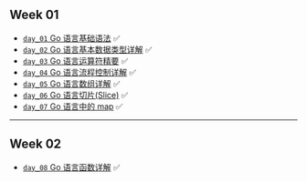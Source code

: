 ## Week 01

- [`day_01` Go 语言基础语法](https://github.com/cherry77-cloud/Rookie2024_06/blob/main/week_01/day_01.md) ✅
- [`day_02` Go 语言基本数据类型详解](https://github.com/cherry77-cloud/Rookie2024_06/blob/main/week_01/day_02.md) ✅
- [`day_03` Go 语言运算符精要](https://github.com/cherry77-cloud/Rookie2024_06/blob/main/week_01/day_03.md) ✅
- [`day_04` Go 语言流程控制详解](https://github.com/cherry77-cloud/Rookie2024_06/blob/main/week_01/day_04.md) ✅
- [`day_05` Go 语言数组详解](https://github.com/cherry77-cloud/Rookie2024_06/blob/main/week_01/day_05.md) ✅
- [`day_06` Go 语言切片(Slice)](https://github.com/cherry77-cloud/Rookie2024_06/blob/main/week_01/day_06.md) ✅
- [`day_07` Go 语言中的 map](https://github.com/cherry77-cloud/Rookie2024_06/blob/main/week_01/day_07.md) ✅

---

## Week 02
- [`day_08` Go 语言函数详解](https://github.com/cherry77-cloud/Rookie2024_06/blob/main/week_02/day_08.md) ✅
